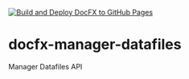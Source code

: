 [![Build and Deploy DocFX to GitHub Pages](https://github.com/nqdev-storage/docfx-manager-datafiles/actions/workflows/docfx.yml/badge.svg)](https://github.com/nqdev-storage/docfx-manager-datafiles/actions/workflows/docfx.yml)

# docfx-manager-datafiles
Manager Datafiles API
